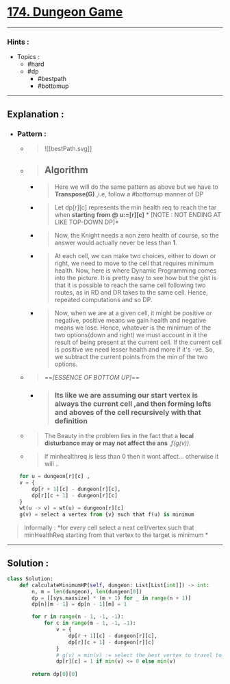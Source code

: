 # [174. Dungeon Game](https://leetcode.com/problems/dungeon-game/)

---

### Hints :

-   Topics :
    -   #hard
    -   #dp
        -   #bestpath
        -   #bottomup

---

## Explanation :

-   ### Pattern :

    -   > ![[bestPath.svg]]

    -   > ## Algorithm
        -   > Here we will do the same pattern as above but we have to **Transpose(G)** ,i.e, follow a #bottomup manner of DP

        -   > Let dp[r][c] represents the min health req to reach the tar when **starting** **from** **@ u:=[r][c]** *       [NOTE : NOT ENDING AT LIKE TOP-DOWN DP]*

        -   > Now, the Knight needs a non zero health of course, so the answer would actually never be less than **1**.

        -   > At each cell, we can make two choices, either to down or right, we need to move to the cell that requires minimum health. Now, here is where Dynamic Programming comes into the picture. It is pretty easy to see how but the gist is that it is possible to reach the same cell following two routes, as in RD and DR takes to the same cell. Hence, repeated computations and so DP.

        -   > Now, when we are at a given cell, it might be positive or negative, positive means we gain health and negative means we lose. Hence, whatever is the minimum of the two options(down and right) we must account in it the result of being present at the current cell. If the current cell is positive we need lesser health and more if it's -ve. So, we subtract the current points from the min of the two options.

    -   > ==_[ESSENCE OF BOTTOM UP]_==
        -   > ### Its like we are assuming our start vertex is always the current cell ,and then forming lefts and aboves of the cell recursively with that definition

    -   > The Beauty in the problem lies in the fact that a **local disturbance may or may not affect the ans** ,_f(g(v))_.

    -   > if minhealthreq is less than 0 then it wont affect... otherwise it will ..

```python
	for u = dungeon[r][c] ,
	v = {
		dp[r + 1][c] - dungeon[r][c],
		dp[r][c + 1] - dungeon[r][c]
	}
	wt(u -> v) = wt(u) = dungeon[r][c]
	g(v) = select a vertex from {v} such that f(u) is minimum 
```

> Informally : *for every cell select a next cell/vertex such that minHealthReq starting from that vertex to the target is minimum *

---

## Solution :

```python
class Solution:
    def calculateMinimumHP(self, dungeon: List[List[int]]) -> int:
        n, m = len(dungeon), len(dungeon[0])
        dp = [[sys.maxsize] * (m + 1) for _ in range(n + 1)]
        dp[n][m - 1] = dp[n - 1][m] = 1

        for r in range(n - 1, -1, -1):
            for c in range(m - 1, -1, -1):
                v = {
                    dp[r + 1][c] - dungeon[r][c],
                    dp[r][c + 1] - dungeon[r][c]
                }
                # g(v) = min(v) := select the best vertex to travel to
                dp[r][c] = 1 if min(v) <= 0 else min(v)
				
        return dp[0][0]
```

